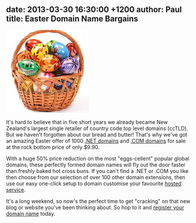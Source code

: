 date: 2013-03-30 16:30:00 +1200
author: Paul
title: Easter Domain Name Bargains
----

![easter](/media/2013-03-30.jpg)

It's hard to believe that in five short years we already became New Zealand's largest single retailer of country code top level domains (ccTLD). But we haven't forgotten about our bread and butter! That's why we've got an amazing Easter offer of 1000 [.NET domains](https://iwantmyname.co.nz/domains/net-domain-name-registration-for-network) and [.COM domains](https://iwantmyname.co.nz/domains/com-domain-name-registration-for-commercial) for sale at the rock bottom price of only $9.90.

With a huge 50% price reduction on the most "eggs-cellent" popular global domains, these perfectly formed domain names will fly out the door faster than freshly baked hot cross buns. If you can't find a .NET or .COM you like then choose from our selection of over 100 other domain extensions, then use our easy one-click setup to domain customise your favourite [hosted service](https://iwantmyname.co.nz/services).

It's a long weekend, so now's the perfect time to get "cracking" on that new blog or website you've been thinking about. So hop to it and [register your domain name](https://iwantmyname.co.nz/domains/domain-name-registration-list-of-extensions) today.
